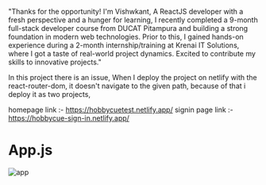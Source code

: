 "Thanks for the opportunity! 
I'm Vishwkant,
A ReactJS developer with a fresh perspective and a hunger for learning, 
I recently completed a 9-month full-stack developer course from DUCAT Pitampura and building a strong foundation in modern web technologies.
Prior to this, I gained hands-on experience during a 2-month internship/training at Krenai IT Solutions, where I got a taste of real-world project dynamics.
Excited to contribute my skills to innovative projects."

In this project there is an issue,
When I deploy the project on netlify with the react-router-dom, it doesn't navigate to the given path,
because of that i deploy it as two projects,

homepage link :- https://hobbycuetest.netlify.app/
signin page link :- https://hobbycue-sign-in.netlify.app/


# App.js

![app](https://github.com/vishwkant0693/hobbycue/assets/62985421/c46a496a-d5e9-44c6-bcda-47091045dc41)



